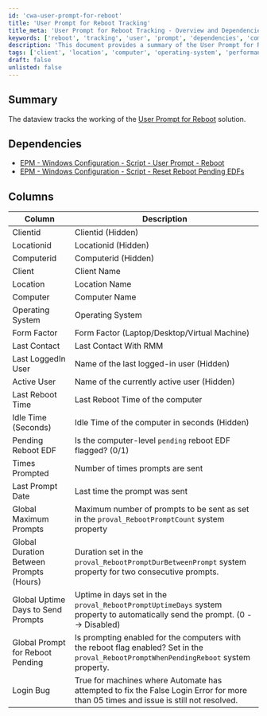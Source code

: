 ```yaml
---
id: 'cwa-user-prompt-for-reboot'
title: 'User Prompt for Reboot Tracking'
title_meta: 'User Prompt for Reboot Tracking - Overview and Dependencies'
keywords: ['reboot', 'tracking', 'user', 'prompt', 'dependencies', 'computer', 'system', 'property']
description: 'This document provides a summary of the User Prompt for Reboot solution, detailing its dependencies, the columns tracked in the dataview, and the specific attributes related to computer reboot prompts. It covers critical information such as the number of prompts sent, last reboot time, and system properties that govern the behavior of the reboot prompts.'
tags: ['client', 'location', 'computer', 'operating-system', 'performance', 'security', 'setup']
draft: false
unlisted: false
---
```

## Summary

The dataview tracks the working of the [User Prompt for Reboot](https://proval.itglue.com/DOC-5078775-9088563) solution.

## Dependencies

- [EPM - Windows Configuration - Script - User Prompt - Reboot](https://proval.itglue.com/DOC-5078775-9076644)
- [EPM - Windows Configuration - Script - Reset Reboot Pending EDFs](https://proval.itglue.com/DOC-5078775-9077421)

## Columns

| Column                                | Description                                                                                                           |
|---------------------------------------|-----------------------------------------------------------------------------------------------------------------------|
| Clientid                              | Clientid (Hidden)                                                                                                   |
| Locationid                            | Locationid (Hidden)                                                                                                 |
| Computerid                            | Computerid (Hidden)                                                                                                 |
| Client                                | Client Name                                                                                                         |
| Location                              | Location Name                                                                                                       |
| Computer                              | Computer Name                                                                                                       |
| Operating System                      | Operating System                                                                                                    |
| Form Factor                           | Form Factor (Laptop/Desktop/Virtual Machine)                                                                        |
| Last Contact                          | Last Contact With RMM                                                                                               |
| Last LoggedIn User                   | Name of the last logged-in user (Hidden)                                                                            |
| Active User                           | Name of the currently active user (Hidden)                                                                          |
| Last Reboot Time                     | Last Reboot Time of the computer                                                                                   |
| Idle Time (Seconds)                  | Idle Time of the computer in seconds (Hidden)                                                                      |
| Pending Reboot EDF                    | Is the computer-level `pending` reboot EDF flagged? (0/1)                                                          |
| Times Prompted                        | Number of times prompts are sent                                                                                     |
| Last Prompt Date                      | Last time the prompt was sent                                                                                        |
| Global Maximum Prompts                | Maximum number of prompts to be sent as set in the `proval_RebootPromptCount` system property                       |
| Global Duration Between Prompts (Hours)| Duration set in the `proval_RebootPromptDurBetweenPrompt` system property for two consecutive prompts.              |
| Global Uptime Days to Send Prompts    | Uptime in days set in the `proval_RebootPromptUptimeDays` system property to automatically send the prompt. (0 --> Disabled) |
| Global Prompt for Reboot Pending      | Is prompting enabled for the computers with the reboot flag enabled? Set in the `proval_RebootPromptWhenPendingReboot` system property. |
| Login Bug                             | True for machines where Automate has attempted to fix the False Login Error for more than 05 times and issue is still not resolved. |


